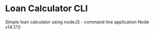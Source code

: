 # Loan Calculator CLI

Simple loan calculator using nodeJS - command line application
Node v14.17.0
